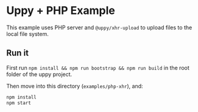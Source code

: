 # Uppy + PHP Example

This example uses PHP server and `@uppy/xhr-upload` to upload files to the local file system.

## Run it

First run `npm install && npm run bootstrap && npm run build` in the root folder of the uppy project.

Then move into this directory (`examples/php-xhr`), and:

```bash
npm install
npm start
```
